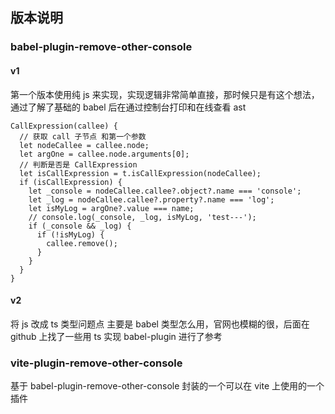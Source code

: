 ## 版本说明

### babel-plugin-remove-other-console

#### v1

第一个版本使用纯 js 来实现，实现逻辑非常简单直接，那时候只是有这个想法，通过了解了基础的 babel 后在通过控制台打印和在线查看 ast

```
CallExpression(callee) {
  // 获取 call 子节点 和第一个参数
  let nodeCallee = callee.node;
  let argOne = callee.node.arguments[0];
  // 判断是否是 CallExpression
  let isCallExpression = t.isCallExpression(nodeCallee);
  if (isCallExpression) {
    let _console = nodeCallee.callee?.object?.name === 'console';
    let _log = nodeCallee.callee?.property?.name === 'log';
    let isMyLog = argOne?.value === name;
    // console.log(_console, _log, isMyLog, 'test---');
    if (_console && _log) {
      if (!isMyLog) {
        callee.remove();
      }
    }
  }
}
```

#### v2

将 js 改成 ts 类型问题点 主要是 babel 类型怎么用，官网也模糊的很，后面在 github 上找了一些用 ts 实现 babel-plugin 进行了参考

### vite-plugin-remove-other-console

基于 babel-plugin-remove-other-console 封装的一个可以在 vite 上使用的一个插件
